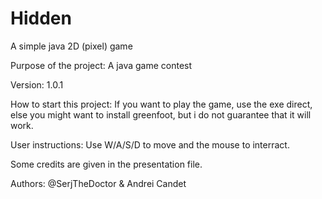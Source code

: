 # Hidden
A simple java 2D (pixel) game

Purpose of the project: A java game contest

Version: 1.0.1

How to start this project: If you want to play the game, use the exe direct, else you might want to install greenfoot, but i do not guarantee that it will work.

User instructions: Use W/A/S/D to move and the mouse to interract.

Some credits are given in the presentation file.

Authors: @SerjTheDoctor & Andrei Candet
